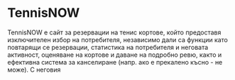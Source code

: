 # TennisNOW
TennisNOW e сайт за резервации на тенис кортове, който предоставя изключителен избор на потребителя, независимо дали са функции като повтарящи се резервации, статистика на потребителя и неговата активност, оценяване на кортове и даване на подробно ревю, както и ефективна система за канселиране (напр. ако е прекалено късно - не може).
С неговия 
